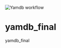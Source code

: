 ![Yamdb workflow](https://github.com/Diams1/yamdb_final/actions/workflows/yamdb_workflow.yml/badge.svg)

# yamdb_final
yamdb_final
